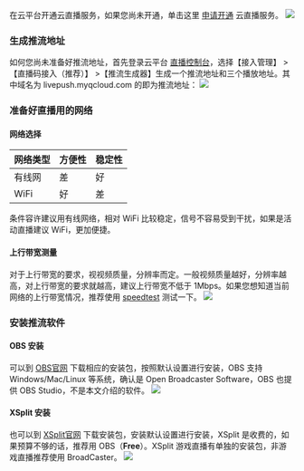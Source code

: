在云平台开通云直播服务，如果您尚未开通，单击这里 [申请开通](http://console.tce.fsphere.cn/live) 云直播服务。
![](http://imgcache.tcecqpoc.fsphere.cn/image/mc.qcloudimg.com/static/img/2176e9772545f1ea134627abce9adf99/image.png)

### 生成推流地址
如何您尚未准备好推流地址，首先登录云平台 [直播控制台](http://console.tce.fsphere.cn/live)，选择【接入管理】 > 【直播码接入（推荐）】 >【推流生成器】生成一个推流地址和三个播放地址。其中域名为 livepush.myqcloud.com 的即为推流地址：
![](http://imgcache.tcecqpoc.fsphere.cn/image/mc.qcloudimg.com/static/img/0f6ef47809b0d98ff0beb3c6fb4bfbaa/image.png)

### 准备好直播用的网络
#### 网络选择

|网络类型|方便性|稳定性|
|--|--|--|
|有线网|差|好|
|WiFi|好|差|
条件容许建议用有线网络，相对 WiFi 比较稳定，信号不容易受到干扰，如果是活动直播建议 WiFi，更加便捷。

#### 上行带宽测量
对于上行带宽的要求，视视频质量，分辨率而定。一般视频质量越好，分辨率越高，对上行带宽的要求就越高，建议上行带宽不低于 1Mbps。如果您想知道当前网络的上行带宽情况，推荐使用 [speedtest](http://www.speedtest.net/) 测试一下。
![](http://imgcache.tcecqpoc.fsphere.cn/image/mc.qcloudimg.com/static/img/b5724af9873220c395e295894205e4ad/image.png)

### 安装推流软件
#### OBS 安装
可以到 [OBS官网](https://obsproject.com/download) 下载相应的安装包，按照默认设置进行安装，OBS 支持 Windows/Mac/Linux 等系统，确认是 Open Broadcaster Software，OBS 也提供 OBS Studio，不是本文介绍的软件。
![](http://imgcache.tcecqpoc.fsphere.cn/image/mc.qcloudimg.com/static/img/dcbb929e364b1d8e80c04e326a756a26/image.png)

#### XSplit 安装
也可以到 [XSplit官网](https://www.xsplit.com/zh_cn/) 下载安装包，安装默认设置进行安装，XSplit 是收费的，如果预算不够的话，推荐用 OBS（**Free**）。XSplit 游戏直播有单独的安装包，非游戏直播推荐使用 BroadCaster。
![](http://imgcache.tcecqpoc.fsphere.cn/image/mc.qcloudimg.com/static/img/18c47cb7646e189acc168e6a5e8e4714/image.png)